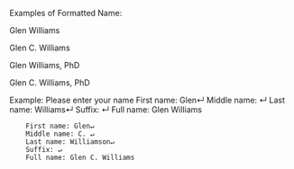 Examples of Formatted Name:

Glen Williams

Glen C. Williams

Glen Williams, PhD

Glen C. Williams, PhD

Example:
Please enter your name
First name: Glen↵
Middle name: ↵
Last name: Williams↵
Suffix: ↵
Full name: Glen Williams

        First name: Glen↵
        Middle name: C. ↵
        Last name: Williamson↵
        Suffix: ↵
        Full name: Glen C. Williams